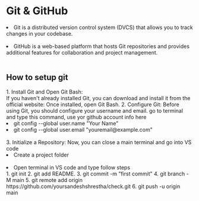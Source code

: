 # Git & GitHub 
<li> Git is a distributed version control system (DVCS) that allows you to track changes in your codebase. </li> <br>
<li> GitHub is a web-based platform that hosts Git repositories and provides additional features for collaboration and project management. </li>
<br>
<h2> How to setup git </h2>
1. Install Git and Open Git Bash: <br>
If you haven't already installed Git, you can download and install it from the official website: Once installed, open Git Bash.
2. Configure Git:
Before using Git, you should configure your username and email. go to terminal and type this command, use yor github account info here <br>
<li>git config --global user.name "Your Name"</li>
<li>git config --global user.email "youremail@example.com"</li> <br>
3. Initialize a Repository:
Now, you can close a main terminal and go into VS code <br>
<li>Create a project folder</li> <br>
<li>Open terminal in VS code and type follow steps</li>
1. git init
2. git add README.
3. git commit -m "first commit"
4. git branch -M main
5. git remote add origin https://github.com/yoursandeshshrestha/check.git
6. git push -u origin main




